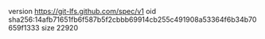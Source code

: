 version https://git-lfs.github.com/spec/v1
oid sha256:14afb71651fb6f587b5f2cbbb69914cb255c491908a53364f6b34b70659f1333
size 22920
